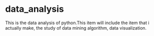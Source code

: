 # data_analysis
This is the data analysis of python.This item will include the item that i actually make, the study of data mining algorithm, data visualization.  
